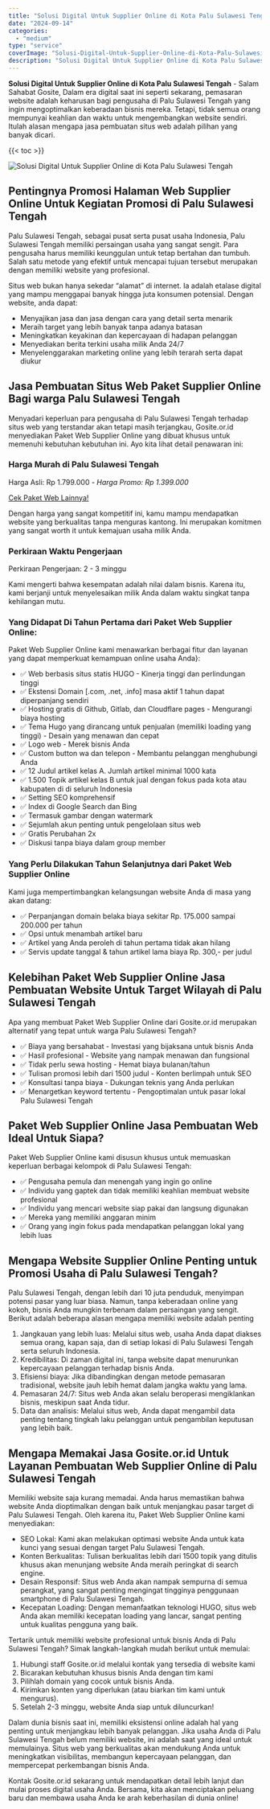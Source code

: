 ```yaml
---
title: "Solusi Digital Untuk Supplier Online di Kota Palu Sulawesi Tengah"
date: "2024-09-14"
categories: 
  - "medium"
type: "service"
coverImage: "Solusi-Digital-Untuk-Supplier-Online-di-Kota-Palu-Sulawesi-Tengah.png"
description: "Solusi Digital Untuk Supplier Online di Kota Palu Sulawesi Tengah. Kontak Gosite.or.id sekarang untuk mendapatkan detail lebih lanjut dan mulai proses digita..."
---
```


**Solusi Digital Untuk Supplier Online di Kota Palu Sulawesi Tengah** - Salam Sahabat Gosite, Dalam era digital saat ini seperti sekarang, pemasaran website adalah keharusan bagi pengusaha di Palu Sulawesi Tengah yang ingin mengoptimalkan keberadaan bisnis mereka. Tetapi, tidak semua orang mempunyai keahlian dan waktu untuk mengembangkan website sendiri. Itulah alasan mengapa jasa pembuatan situs web adalah pilihan yang banyak dicari.

{{< toc >}}

![Solusi Digital Untuk Supplier Online di Kota Palu Sulawesi Tengah](/images/medium/Solusi-Digital-Untuk-Supplier-Online-di-Kota-Palu-Sulawesi-Tengah.png)

## Pentingnya Promosi Halaman Web Supplier Online Untuk Kegiatan Promosi di Palu Sulawesi Tengah

Palu Sulawesi Tengah, sebagai pusat serta pusat usaha Indonesia, Palu Sulawesi Tengah memiliki persaingan usaha yang sangat sengit. Para pengusaha harus memiliki keunggulan untuk tetap bertahan dan tumbuh. Salah satu metode yang efektif untuk mencapai tujuan tersebut merupakan dengan memiliki website yang profesional.

Situs web bukan hanya sekedar “alamat” di internet. Ia adalah etalase digital yang mampu menggapai banyak hingga juta konsumen potensial. Dengan website, anda dapat:

- Menyajikan jasa dan jasa dengan cara yang detail serta menarik
- Meraih target yang lebih banyak tanpa adanya batasan
- Meningkatkan keyakinan dan kepercayaan di hadapan pelanggan
- Menyediakan berita terkini usaha milik Anda 24/7
- Menyelenggarakan marketing online yang lebih terarah serta dapat diukur

## Jasa Pembuatan Situs Web Paket Supplier Online Bagi warga Palu Sulawesi Tengah

Menyadari keperluan para pengusaha di Palu Sulawesi Tengah terhadap situs web yang terstandar akan tetapi masih terjangkau, Gosite.or.id menyediakan Paket Web Supplier Online yang dibuat khusus untuk memenuhi kebutuhan kebutuhan ini. Ayo kita lihat detail penawaran ini:

### Harga Murah di Palu Sulawesi Tengah

<a class="cta-button">Harga Asli: Rp 1.799.000 - <em>Harga Promo: Rp 1.399.000</em></a>

<a href="/jasa-web/" class="cta-button">Cek Paket Web Lainnya!</a>

Dengan harga yang sangat kompetitif ini, kamu mampu mendapatkan website yang berkualitas tanpa menguras kantong. Ini merupakan komitmen yang sangat worth it untuk kemajuan usaha milik Anda.

### Perkiraan Waktu Pengerjaan

Perkiraan Pengerjaan: 2 - 3 minggu

Kami mengerti bahwa kesempatan adalah nilai dalam bisnis. Karena itu, kami berjanji untuk menyelesaikan milik Anda dalam waktu singkat tanpa kehilangan mutu.

### Yang Didapat Di Tahun Pertama dari Paket Web Supplier Online:

Paket Web Supplier Online kami menawarkan berbagai fitur dan layanan yang dapat memperkuat kemampuan online usaha Anda}:

- ✅ Web berbasis situs statis HUGO - Kinerja tinggi dan perlindungan tinggi
- ✅ Ekstensi Domain \[.com, .net, .info\] masa aktif 1 tahun dapat diperpanjang sendiri
- ✅ Hosting gratis di Github, Gitlab, dan Cloudflare pages - Mengurangi biaya hosting
- ✅ Tema Hugo yang dirancang untuk penjualan (memiliki loading yang tinggi) - Desain yang menawan dan cepat
- ✅ Logo web - Merek bisnis Anda
- ✅ Custom button wa dan telepon - Membantu pelanggan menghubungi Anda
- ✅ 12 Judul artikel kelas A. Jumlah artikel minimal 1000 kata
- ✅ 1.500 Topik artikel kelas B untuk jual dengan fokus pada kota atau kabupaten di di seluruh Indonesia
- ✅ Setting SEO komprehensif
- ✅ Index di Google Search dan Bing
- ✅ Termasuk gambar dengan watermark
- ✅ Sejumlah akun penting untuk pengelolaan situs web
- ✅ Gratis Perubahan 2x
- ✅ Diskusi tanpa biaya dalam group member

### Yang Perlu Dilakukan Tahun Selanjutnya dari Paket Web Supplier Online

Kami juga mempertimbangkan kelangsungan website Anda di masa yang akan datang:

- ✅ Perpanjangan domain belaka biaya sekitar Rp. 175.000 sampai 200.000 per tahun
- ✅ Opsi untuk menambah artikel baru
- ✅ Artikel yang Anda peroleh di tahun pertama tidak akan hilang
- ✅ Servis update tanggal & tahun artikel lama biaya Rp. 300,- per judul

## Kelebihan Paket Web Supplier Online Jasa Pembuatan Website Untuk Target Wilayah di Palu Sulawesi Tengah

Apa yang membuat Paket Web Supplier Online dari Gosite.or.id merupakan alternatif yang tepat untuk warga Palu Sulawesi Tengah?

- ✅ Biaya yang bersahabat - Investasi yang bijaksana untuk bisnis Anda
- ✅ Hasil profesional - Website yang nampak menawan dan fungsional
- ✅ Tidak perlu sewa hosting - Hemat biaya bulanan/tahun
- ✅ Tulisan promosi lebih dari 1500 judul - Konten berlimpah untuk SEO
- ✅ Konsultasi tanpa biaya - Dukungan teknis yang Anda perlukan
- ✅ Menargetkan keyword tertentu - Pengoptimalan untuk pasar lokal Palu Sulawesi Tengah

## Paket Web Supplier Online Jasa Pembuatan Web Ideal Untuk Siapa?

Paket Web Supplier Online kami disusun khusus untuk memuaskan keperluan berbagai kelompok di Palu Sulawesi Tengah:

- ✅ Pengusaha pemula dan menengah yang ingin go online
- ✅ Individu yang gaptek dan tidak memiliki keahlian membuat website profesional
- ✅ Individu yang mencari website siap pakai dan langsung digunakan
- ✅ Mereka yang memiliki anggaran minim
- ✅ Orang yang ingin fokus pada mendapatkan pelanggan lokal yang lebih luas

## Mengapa Website Supplier Online Penting untuk Promosi Usaha di Palu Sulawesi Tengah?

Palu Sulawesi Tengah, dengan lebih dari 10 juta penduduk, menyimpan potensi pasar yang luar biasa. Namun, tanpa keberadaan online yang kokoh, bisnis Anda mungkin terbenam dalam persaingan yang sengit. Berikut adalah beberapa alasan mengapa memiliki website adalah penting

1. Jangkauan yang lebih luas: Melalui situs web, usaha Anda dapat diakses semua orang, kapan saja, dan di setiap lokasi di Palu Sulawesi Tengah serta seluruh Indonesia.
2. Kredibilitas: Di zaman digital ini, tanpa website dapat menurunkan kepercayaan pelanggan terhadap bisnis Anda.
3. Efisiensi biaya: Jika dibandingkan dengan metode pemasaran tradisional, website jauh lebih hemat dalam jangka waktu yang lama.
4. Pemasaran 24/7: Situs web Anda akan selalu beroperasi mengiklankan bisnis, meskipun saat Anda tidur.
5. Data dan analisis: Melalui situs web, Anda dapat mengambil data penting tentang tingkah laku pelanggan untuk pengambilan keputusan yang lebih baik.

## Mengapa Memakai Jasa Gosite.or.id Untuk Layanan Pembuatan Web Supplier Online di Palu Sulawesi Tengah

Memiliki website saja kurang memadai. Anda harus memastikan bahwa website Anda dioptimalkan dengan baik untuk menjangkau pasar target di Palu Sulawesi Tengah. Oleh karena itu, Paket Web Supplier Online kami menyediakan:

- SEO Lokal: Kami akan melakukan optimasi website Anda untuk kata kunci yang sesuai dengan target Palu Sulawesi Tengah.
- Konten Berkualitas: Tulisan berkualitas lebih dari 1500 topik yang ditulis khusus akan menunjang website Anda meraih peringkat di search engine.
- Desain Responsif: Situs web Anda akan nampak sempurna di semua perangkat, yang sangat penting mengingat tingginya penggunaan smartphone di Palu Sulawesi Tengah.
- Kecepatan Loading: Dengan memanfaatkan teknologi HUGO, situs web Anda akan memiliki kecepatan loading yang lancar, sangat penting untuk kualitas pengguna yang baik.

Tertarik untuk memiliki website profesional untuk bisnis Anda di Palu Sulawesi Tengah? Simak langkah-langkah mudah berikut untuk memulai:

1. Hubungi staff Gosite.or.id melalui kontak yang tersedia di website kami
2. Bicarakan kebutuhan khusus bisnis Anda dengan tim kami
3. Pilihlah domain yang cocok untuk bisnis Anda.
4. Kirimkan konten yang diperlukan (atau biarkan tim kami untuk mengurus).
5. Setelah 2-3 minggu, website Anda siap untuk diluncurkan!

Dalam dunia bisnis saat ini, memiliki eksistensi online adalah hal yang penting untuk menjangkau lebih banyak pelanggan. Jika usaha Anda di Palu Sulawesi Tengah belum memiliki website, ini adalah saat yang ideal untuk memulainya. Situs web yang berkualitas akan mendukung Anda untuk meningkatkan visibilitas, membangun kepercayaan pelanggan, dan mempercepat perkembangan bisnis Anda.

Kontak Gosite.or.id sekarang untuk mendapatkan detail lebih lanjut dan mulai proses digital usaha Anda. Bersama, kita akan menciptakan peluang baru dan membawa usaha Anda ke arah keberhasilan di dunia online!